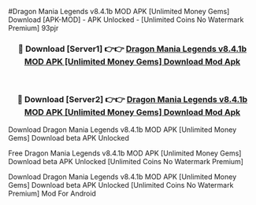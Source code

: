 #Dragon Mania Legends v8.4.1b MOD APK [Unlimited Money Gems] Download [APK-MOD] - APK Unlocked - [Unlimited Coins No Watermark Premium] 93pjr



<div align="center">

<h3>🔴 Download [Server1] 👉👉 <a href="https://momento.my/?title=Dragon_Mania_Legends_v8.4.1b_MOD_APK_[Unlimited_Money_Gems]_Download">Dragon Mania Legends v8.4.1b MOD APK [Unlimited Money Gems] Download Mod Apk</a></h3><br>

<h3>🔴 Download [Server2] 👉👉 <a href="https://momento.my/?title=Dragon_Mania_Legends_v8.4.1b_MOD_APK_[Unlimited_Money_Gems]_Download">Dragon Mania Legends v8.4.1b MOD APK [Unlimited Money Gems] Download Mod Apk</a></h3>
</div>



Download Dragon Mania Legends v8.4.1b MOD APK [Unlimited Money Gems] Download beta APK Unlocked

Free Dragon Mania Legends v8.4.1b MOD APK [Unlimited Money Gems] Download beta APK Unlocked [Unlimited Coins No Watermark Premium]

Download Dragon Mania Legends v8.4.1b MOD APK [Unlimited Money Gems] Download beta APK Unlocked [Unlimited Coins No Watermark Premium] Mod For Android
